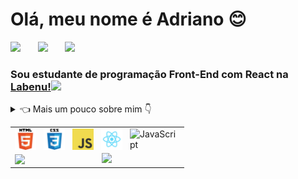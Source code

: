 # Olá, meu nome é Adriano :blush:

<a href="https://www.linkedin.com/in/adriano-p-de-araujo-0776ab19b/"><img src="https://64.media.tumblr.com/482803d41ac72337df99a6292b297f80/a4155e539c03dfb6-8b/s75x75_c1/1919ccf70f6db5955fc0d14f121b0a31be32753f.png" width="30"></a>
 &nbsp; &nbsp; &nbsp;
<a href="https://codepen.io/araujo6_6"><img src="https://www.flaticon.com/svg/static/icons/svg/2111/2111351.svg" width="30"></a> &nbsp; &nbsp; &nbsp;
<a href="https://repl.it/@Araujocoding"><img src="https://upload.wikimedia.org/wikipedia/commons/thumb/b/b2/Repl.it_logo.svg/1200px-Repl.it_logo.svg.png" width="40"></a>

### Sou estudante de programação Front-End com React na [Labenu!](https://www.labenu.com.br/)<img src="https://uploads-ssl.webflow.com/5e790d30d198385b09366d8f/5efbb5055f2478ba2bc322d0_icone_gif.gif" width="28"> 

<details>

<summary>👈 Mais um pouco sobre mim 👇</summary>

<div align="left">
<ul>
 <li>Atualmente, além de estudar programação 💻<b>Front-End</b> estou terminando minha graduação em 👨‍🎓<b>RI(Relações Internacionais)</b>.</li>
 <li>Esse perfil foi criado para que eu possa treinar algumas coisas que venho aprendendo</li>
 <li>Se quiser bater um papo,deixar um feedback ou talvez pedir alguma ajuda (<i>embora saiba pouco seria uma honra tentar ajudar!</i>) sobre programação, literatura, RI ou algo mais, estamos aí.</li>
</ul>
</div>
</details>
<table>
<tr>
  <td colspan="2">
      <img align="left" style="padding-right: 12px" alt="HTML" width="34px" src="https://github.com/github/explore/blob/master/topics/html/html.png" />
      <img align="left" style="padding-right: 12px" alt="CSS" width="34px" src="https://github.com/github/explore/blob/master/topics/css/css.png" />
      <img align="left" style="padding-right: 12px" alt="JavaScript" width="34px" src="https://github.com/github/explore/raw/master/topics/javascript/javascript.png" />
      <img align="left" style="padding-right: 12px" alt="JavaScript" width="34px" src="https://github.com/github/explore/blob/master/topics/react/react.png"/>
      <img align="left" alt="JavaScript" width="80px"  src="https://i.dlpng.com/static/png/6649523_preview.png" />
      
  </td>
</tr>
  <tr>
    <td>
      <a href="https://github-readme-stats.vercel.app/api?username=Pereira-Araujo&show_icons=true&theme=tokyonight">
        <img align="left" src="https://github-readme-stats.vercel.app/api?username=Pereira-Araujo&show_icons=true&theme=tokyonight" />
      </a>
    </td>
    <td>
           <a href="https://github.com/Pereira-Araujo/github-readme-stats"><a href="https://github.com/Pereira-Araujo/github-readme-stats"><img src="https://github-readme-stats.vercel.app/api/top-langs/?username=Pereira-Araujo&theme=tokyonight">
      </a>
    </td>
  </tr>
</table>







